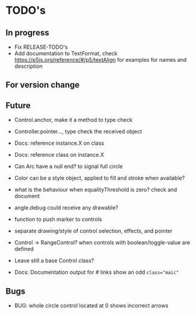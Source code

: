 TODO's
======


In progress
-----------
+ Fix RELEASE-TODO's
+ Add documentation to TextFormat, check https://p5js.org/reference/#/p5/textAlign for examples for names and description



For version change
------------------



Future
------
+ Control.anchor, make it a method to type check
+ Controller.pointer..., type check the received object
+ Docs: reference instance.X on class
+ Docs: reference class on instance.X

+ Can Arc have a null end? to signal full circle

+ Color can be a style object, applied to fill and stroke when available?

+ what is the behaviour when equalityThreshold is zero? check and document

+ angle.debug could receive any drawable?

+ function to push marker to controls

+ separate drawing/style of control selection, effects, and pointer

+ Control -> RangeControl? when controls with boolean/toggle-value are defined
+ Leave still a base Control class?

+ Docs: Documentation output for # links show an odd `class="maic"`


Bugs
----
+ BUG: whole circle control located at 0 shows incorrect arrows
